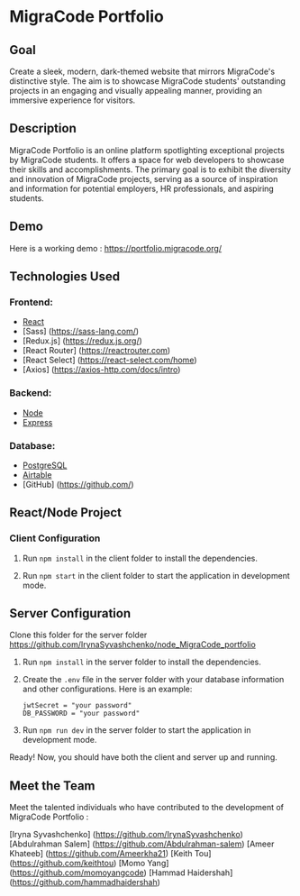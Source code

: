 # MigraCode Portfolio

## Goal
Create a sleek, modern, dark-themed website that mirrors MigraCode's distinctive style. The aim is to showcase MigraCode students' outstanding projects in an engaging and visually appealing manner, providing an immersive experience for visitors.

## Description
MigraCode Portfolio is an online platform spotlighting exceptional projects by MigraCode students. It offers a space for web developers to showcase their skills and accomplishments. The primary goal is to exhibit the diversity and innovation of MigraCode projects, serving as a source of inspiration and information for potential employers, HR professionals, and aspiring students.

## Demo

Here is a working demo : https://portfolio.migracode.org/

## Technologies Used

### Frontend:
- [React](https://react.dev/)
- [Sass] (https://sass-lang.com/)
- [Redux.js] (https://redux.js.org/)
- [React Router] (https://reactrouter.com)
- [React Select] (https://react-select.com/home)
- [Axios] (https://axios-http.com/docs/intro)

### Backend:
- [Node](https://nodejs.org/)
- [Express](http://expressjs.com/)

### Database:
- [PostgreSQL](https://www.postgresql.org/)
- [Airtable](https://www.airtable.com/)
- [GitHub] (https://github.com/)

## React/Node Project

### Client Configuration

1. Run `npm install` in the client folder to install the dependencies.

2. Run `npm start` in the client folder to start the application in development mode.

## Server Configuration

Clone this folder for the server folder https://github.com/IrynaSyvashchenko/node_MigraCode_portfolio

1. Run `npm install` in the server folder to install the dependencies.

2. Create the `.env` file in the server folder with your database information and other configurations. Here is an example:

   ```env
   jwtSecret = "your password"
   DB_PASSWORD = "your password"
   
3. Run `npm run dev` in the server folder to start the application in development mode.

Ready! Now, you should have both the client and server up and running.

## Meet the Team

Meet the talented individuals who have contributed to the development of MigraCode Portfolio :

[Iryna Syvashchenko] (https://github.com/IrynaSyvashchenko)
[Abdulrahman Salem] (https://github.com/Abdulrahman-salem)
[Ameer Khateeb] (https://github.com/Ameerkha21)
[Keith Tou] (https://github.com/keithtou)
[Momo Yang] (https://github.com/momoyangcode)
[Hammad Haidershah] (https://github.com/hammadhaidershah)



